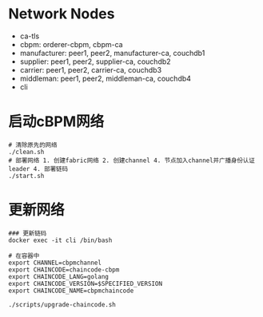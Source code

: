 # Network Nodes

- ca-tls
- cbpm: orderer-cbpm, cbpm-ca
- manufacturer: peer1, peer2, manufacturer-ca,  couchdb1
- supplier: peer1, peer2, supplier-ca, couchdb2
- carrier: peer1, peer2, carrier-ca, couchdb3
- middleman: peer1, peer2, middleman-ca, couchdb4
- cli



# 启动cBPM网络

```shell
# 清除原先的网络
./clean.sh
# 部署网络 1. 创建fabric网络 2. 创建channel 4. 节点加入channel并广播身份认证leader 4. 部署链码
./start.sh
```



# 更新网络

```shell
### 更新链码
docker exec -it cli /bin/bash

# 在容器中
export CHANNEL=cbpmchannel
export CHAINCODE=chaincode-cbpm
export CHAINCODE_LANG=golang
export CHAINCODE_VERSION=$SPECIFIED_VERSION
export CHAINCODE_NAME=cbpmchaincode

./scripts/upgrade-chaincode.sh

```


